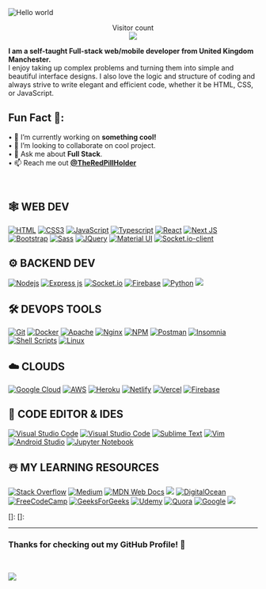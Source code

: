 
<img src="https://raw.githubusercontent.com/sagar-viradiya/sagar-viradiya/master/resources/banner.png" alt="Hello world">

<p align="center"> 
  Visitor count<br>
  <img src="https://profile-counter.glitch.me/sagar-viradiya/count.svg" />
</p>

**I am a self-taught Full-stack web/mobile developer from United Kingdom Manchester.**
<br/>I enjoy taking up complex problems and turning them into simple and beautiful interface designs. I also love the logic and structure of coding and always strive to write elegant and efficient code, whether it be HTML, CSS, or JavaScript.

## Fun Fact 🎈:
• 🔭 I’m currently working on <b>something cool!</b> <br/>
• 👯 I’m looking to collaborate on cool project.<br/>
• 💬 Ask me about <b>Full Stack</b>.<br/>
• 📫 Reach me out <a href="https://www.instagram.com/theredpillholder"><b>@TheRedPillHolder</b></a><br/>
</span>

<br />

## 🕸️ **WEB DEV**
[![HTML](https://img.shields.io/badge/HTML5-E34F26?style=for-the-badge&logo=html5&logoColor=white "HTML")][html]
[![CSS3](https://img.shields.io/badge/CSS3-1572B6?style=for-the-badge&logo=css3&logoColor=white "CSS")][css3]
[![JavaScript](https://img.shields.io/badge/JavaScript-F7DF1E?style=for-the-badge&logo=javascript&logoColor=black "JavaScript")][javaScript]
[![Typescript](https://img.shields.io/badge/TypeScript-007ACC?style=for-the-badge&logo=typescript&logoColor=white "Typescript")][typeScript]
[![React](https://img.shields.io/badge/React-20232A?style=for-the-badge&logo=react&logoColor=61DAFB "React")][react]
[![Next JS](https://img.shields.io/badge/Next-black?style=for-the-badge&logo=next.js&logoColor=white "Next.js")][repo]
[![Bootstrap](https://img.shields.io/badge/Bootstrap-563D7C?style=for-the-badge&logo=bootstrap&logoColor=white "Bootstrap")][boo]
[![Sass](https://img.shields.io/badge/Sass-CC6699?style=for-the-badge&logo=sass&logoColor=white "SASS")][sass]
[![JQuery](https://img.shields.io/badge/jQuery-0769AD?style=for-the-badge&logo=jquery&logoColor=white "JQuery")][jquery]
[![Material UI](https://img.shields.io/badge/Material--UI-%230081CB.svg?style=for-the-badge&logo=mui&logoColor=white "Material UI")][mui]
[![Socket.io-client](https://img.shields.io/badge/Socket.io--client-black?style=for-the-badge&logo=socket.io&badgeColor=**010101** "Socket.io-client")][socket]

## ⚙️ **BACKEND DEV**
[![](https://img.shields.io/badge/Node.js-43853D?style=for-the-badge&logo=node.js&logoColor=white "Nodejs")][node]
[![Express js](https://img.shields.io/badge/Express.js-404D59?style=for-the-badge "Express js")][express]
[![Socket.io](https://img.shields.io/badge/Socket.io-black?style=for-the-badge&logo=socket.io&badgeColor=010101 "Socket.io")][socket]
[![Firebase](https://img.shields.io/badge/firebase-%23039BE5.svg?style=for-the-badge&logo=firebase "Firebase")][firebase]
[![Python](https://img.shields.io/badge/python-3670A0?style=for-the-badge&logo=python&logoColor=ffdd54 "Python")][python]
[![](https://img.shields.io/badge/Flask-000000?style=for-the-badge&logo=flask&logoColor=white)][flask]

## 🛠️ **DEVOPS TOOLS**
[![Git](https://img.shields.io/badge/git-%23F05033.svg?style=for-the-badge&logo=git&logoColor=white "Git")][git]
[![Docker](https://img.shields.io/badge/docker-%230db7ed.svg?style=for-the-badge&logo=docker&logoColor=white)][docker]
[![Apache](https://img.shields.io/badge/apache-%23D42029.svg?style=for-the-badge&logo=apache&logoColor=white "Apache")][apache]
[![Nginx](https://img.shields.io/badge/nginx-%23009639.svg?style=for-the-badge&logo=nginx&logoColor=white "Nginx")][nginx]
[![NPM](https://img.shields.io/badge/NPM-%23000000.svg?style=for-the-badge&logo=npm&logoColor=white "Npm")][npm]
[![Postman](https://img.shields.io/badge/Postman-FF6C37?style=for-the-badge&logo=postman&logoColor=white "Postman")][postman]
[![Insomnia](https://img.shields.io/badge/Insomnia-black?style=for-the-badge&logo=insomnia&logoColor=5849BE "Insomnia")][insomnia]
[![Shell Scripts](https://img.shields.io/badge/Shell_Script-121011?style=for-the-badge&logo=gnu-bash&logoColor=white)][shellScript]
[![Linux](https://img.shields.io/badge/Linux-FCC624?style=for-the-badge&logo=linux&logoColor=black "Linux")][linux]

## ☁️ **CLOUDS**
[![Google Cloud](https://img.shields.io/badge/GoogleCloud-%234285F4.svg?style=for-the-badge&logo=google-cloud&logoColor=white "Google Cloud")][repo]
[![AWS](https://img.shields.io/badge/Amazon-_AWS-FF9900?style=for-the-badge&logo=amazon-aws&logoColor=white "AWS")][repo]
[![Heroku](https://img.shields.io/badge/heroku-%23430098.svg?style=for-the-badge&logo=heroku&logoColor=white "Heroku")][repo]
[![Netlify](https://img.shields.io/badge/netlify-%23000000.svg?style=for-the-badge&logo=netlify&logoColor=#00C7B7 "Netlify")][repo]
[![Vercel](https://img.shields.io/badge/vercel-%23000000.svg?style=for-the-badge&logo=vercel&logoColor=white "Vercel")][repo]
[![Firebase](https://img.shields.io/badge/firebase-%23039BE5.svg?style=for-the-badge&logo=firebase "Firebase")][repo]

## 📄 **CODE EDITOR & IDES**
[![Visual Studio Code](https://img.shields.io/badge/VS%20Code-0078d7.svg?style=for-the-badge&logo=visual-studio-code&logoColor=white "Visual Studio Code")][repo]
[![Visual Studio Code](https://img.shields.io/badge/VS%20Code%20Insider-24bfa5.svg?style=for-the-badge&logo=visual-studio-code&logoColor=white "Visual Studio Code")][repo]
[![Sublime Text](https://img.shields.io/badge/sublime_text-%23575757.svg?style=for-the-badge&logo=sublime-text&logoColor=important "Sublime Text")][repo]
[![Vim](https://img.shields.io/badge/VIM-%2311AB00.svg?style=for-the-badge&logo=vim&logoColor=white)][repo]
[![Android Studio](https://img.shields.io/badge/Android%20Studio-3DDC84.svg?style=for-the-badge&logo=android-studio&logoColor=white)][repo]
[![Jupyter Notebook](https://img.shields.io/badge/jupyter-%23FA0F00.svg?style=for-the-badge&logo=jupyter&logoColor=white)][repo]

## ☃️ **MY LEARNING RESOURCES**
[![Stack Overflow](https://img.shields.io/badge/-Stackoverflow-FE7A16?style=for-the-badge&logo=stack-overflow&logoColor=white)][sof]
[![Medium](https://img.shields.io/badge/Medium-12100E?style=for-the-badge&logo=medium&logoColor=white)][medium]
[![MDN Web Docs](https://img.shields.io/badge/MDN_Web_Docs-black?style=for-the-badge&logo=mdnwebdocs&logoColor=white)][mdn]
[![](https://www.youtube.com/)][youtube]
[![DigitalOcean](https://img.shields.io/badge/DO_Community-%230167ff.svg?style=for-the-badge&logo=digitalOcean&logoColor=white)][doc]
[![FreeCodeCamp](https://img.shields.io/badge/Freecodecamp-%23123.svg?&style=for-the-badge&logo=freecodecamp&logoColor=green)][fcc]
[![GeeksForGeeks](https://img.shields.io/badge/GeeksforGeeks-gray?style=for-the-badge&logo=geeksforgeeks&logoColor=35914c)][gog]
[![Udemy](https://img.shields.io/badge/Udemy-A435F0?style=for-the-badge&logo=Udemy&logoColor=white)][udemy]
[![Quora](https://img.shields.io/badge/Quora-%23B92B27.svg?style=for-the-badge&logo=Quora&logoColor=white)][quora]
[![Google](https://img.shields.io/badge/google-4285F4?style=for-the-badge&logo=google&logoColor=white)][google]
[![](https://img.shields.io/badge/GitHub-100000?style=for-the-badge&logo=github&logoColor=white)][github]

[medium]: https://medium.com/
[github]: https://github.com/
[google]: https://www.google.com
[mdn]:    https://developer.mozilla.org/en-US/
[wiki]:   https://en.wikipedia.org/wiki/Main_Page
[quora]:  https://www.quora.com/
[doc]:    https://www.digitalocean.com/community
[youtube]:https://www.youtube.com/
[udemy]:  https://www.udemy.com/
[gog]:    https://www.geeksforgeeks.org/
[fcc]:    https://www.freecodecamp.org/
[sof]:    https://stackoverflow.com/
[repo]:   https://github.com/Aram-Eli/
[html]:   https://developer.mozilla.org/en-US/docs/Web/HTML
[javaScript]:https://developer.mozilla.org/en-US/docs/Web/JavaScript
[css3]:   https://css-tricks.com/
[typeScript]: https://www.typescriptlang.org/
[react]:  https://reactjs.org/
[sass]:   https://sass-lang.com/
[boo]:    https://getbootstrap.com/
[socket]: https://socket.io/docs/v4/client-api/
[mui]:    https://mui.com/
[jquery]: https://jquery.com/
[node]:   https://nodejs.org/en/
[express]:https://expressjs.com/
[firebase]:https://firebase.google.com/
[python]:  https://www.python.org/
[flask]: https://flask.palletsprojects.com/en/2.1.x/
[git]:   https://git-scm.com/
[docker]: https://www.docker.com/
[apache]:  https://httpd.apache.org/
[nginx]:  https://www.nginx.com/
[npm]:   https://www.npmjs.com/
[postman]: https://www.postman.com/
[insomnia]: https://insomnia.rest/
[shellScript]: https://shellscript.sh
[linux]:   https://www.linux.org/
[]:
[]:


<hr />

### **Thanks for checking out my GitHub Profile!** 🙏

<br />

![](https://ForTheBadge.com/images/badges/built-with-love.svg)